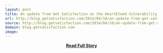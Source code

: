 ```yaml
---
layout: post
title: An update from Get Satisfaction on the Heartbleed Vulnerability
url: http://blog.getsatisfaction.com/2014/04/10/an-update-from-get-satisfaction-on-the-heartbleed-vulnerability/
source: http://blog.getsatisfaction.com/2014/04/10/an-update-from-get-satisfaction-on-the-heartbleed-vulnerability/
domain: blog.getsatisfaction.com
image: 
---
```


<p></p>
<center><p><a href="http://blog.getsatisfaction.com/2014/04/10/an-update-from-get-satisfaction-on-the-heartbleed-vulnerability/" style='padding:25px; font-sze:18px; font-weight: bold;'>Read Full Story</a></p></center>

